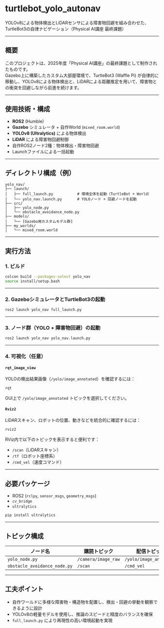 # turtlebot_yolo_autonav

YOLOv8による物体検出とLiDARセンサによる障害物回避を組み合わせた、TurtleBot3の自律ナビゲーション（Physical AI講座 最終課題）

---

## 概要

このプロジェクトは、2025年度「Physical AI講座」の最終課題として制作されたものです。  
Gazebo上に構築したカスタム大部屋環境で、TurtleBot3 (Waffle Pi) が自律的に移動し、YOLOv8による物体検出と、LiDARによる距離推定を用いて、障害物との衝突を回避しながら前進を続けます。

---

## 使用技術・構成

- **ROS2** (Humble)
- **Gazebo** シミュレータ + 自作World (`mixed_room.world`)
- **YOLOv8 (Ultralytics)** による物体検出
- **LiDAR** による障害物回避制御
- 自作ROS2ノード2種：物体検出・障害物回避
- Launchファイルによる一括起動

---

## ディレクトリ構成（例）

```
yolo_nav/
├── launch/
│   ├── full_launch.py           # 環境全体を起動（TurtleBot + World）
│   └── yolo_nav.launch.py       # YOLOノード + 回避ノードを起動
├── src/
│   ├── yolo_node.py
│   └── obstacle_avoidance_node.py
├── models/
│   └── [Gazebo用カスタムモデル群]
├── my_worlds/
│   └── mixed_room.world
```

---

## 実行方法

### 1. ビルド

```bash
colcon build --packages-select yolo_nav
source install/setup.bash
```

---

### 2. GazeboシミュレータとTurtleBot3の起動

```bash
ros2 launch yolo_nav full_launch.py
```

---

### 3. ノード群（YOLO + 障害物回避）の起動

```bash
ros2 launch yolo_nav yolo_nav.launch.py
```

---

### 4. 可視化（任意）

#### `rqt_image_view`

YOLOの検出結果画像（`/yolo/image_annotated`）を確認するには：

```bash
rqt
```

GUI上で `/yolo/image_annotated` トピックを選択してください。

#### `Rviz2`

LiDARスキャン、ロボットの位置、動きなどを統合的に確認するには：

```bash
rviz2
```

RViz内で以下のトピックを表示すると便利です：
- `/scan`（LiDARスキャン）
- `/tf`（ロボット座標系）
- `/cmd_vel`（速度コマンド）

---

## 必要パッケージ

- ROS2 (`rclpy`, `sensor_msgs`, `geometry_msgs`)
- `cv_bridge`
- `ultralytics`

```bash
pip install ultralytics
```

---

## トピック構成

| ノード名                  | 購読トピック            | 配信トピック               |
|---------------------------|--------------------------|-----------------------------|
| `yolo_node.py`            | `/camera/image_raw`      | `/yolo/image_annotated`     |
| `obstacle_avoidance_node.py` | `/scan`               | `/cmd_vel`                  |

---

## 工夫ポイント

- 自作ワールドに多様な障害物・構造物を配置し、検出・回避の挙動を観察できるように設計
- YOLOv8の軽量モデルを使用し、推論のスピードと精度のバランスを確保
- `full_launch.py` により再現性の高い環境起動を実現

